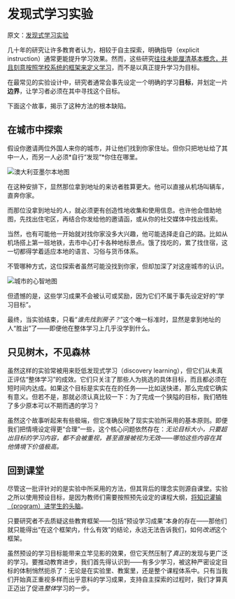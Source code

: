 # 发现式学习实验

原文：[发现式学习实验](https://georgios.blog/posts/discovery-learning-experiments)

几十年的研究让许多教育者认为，相较于自主探索，明确指导（explicit instruction）通常更能提升学习效果。然而，这些研究[往往未能厘清基本概念，并且刻意按照学校系统的框架来定义学习](https://georgios.blog/misleading-research-on-discovery-learning/)，而不是以真正提升学习为目标。

在最常见的实验设计中，研究者通常会事先设定一个明确的学习**目标**，并划定一片**边界**，让学习者必须在其中寻找这个目标。

下面这个故事，揭示了这种方法的根本缺陷。

## 在城市中探索

假设你邀请两位外国人来你的城市，并让他们找到你家住址。但你只把地址给了其中一人，而另一人必须*自行“发现”*你住在哪里。

![澳大利亚墨尔本地图](https://georgios.blog/images/melbourne_map-annotated.webp) 

在这种安排下，显然那位拿到地址的来访者胜算更大。他可以直接从机场叫辆车，直奔你家。

而那位没拿到地址的人，就必须更有创造性地收集和使用信息。也许他会借助地图，先找出住宅区，再结合你发给他的邀请函，或从你的社交媒体中找出线索。

当然，也有可能他一开始就对找你家没多大兴趣，他可能选择走自己的路。比如从机场搭上第一班地铁，去市中心打卡各种地标景点。饿了找吃的，累了找住宿，这一切都得学着适应本地的语言、习俗与货币体系。

不管哪种方式，这位探索者虽然可能没找到你家，但却加深了对这座城市的认识。

![城市的心智地图](https://georgios.blog/images/city_discovery-mental_map.webp)

但遗憾的是，这些学习成果不会被认可或奖励，因为它们不属于事先设定好的“学习目标”。

最终，当实验结束，只看“*谁先找到房子？*”这个唯一标准时，显然是拿到地址的人“胜出”了——即便他在整体学习上几乎没学到什么。

## 只见树木，不见森林

虽然这样的实验常被用来贬低发现式学习（discovery learning），但它们从未真正评估“整体学习”的成效。它们只关注了那些人为挑选的具体目标，而且都必须在短时间内达成。如果这个目标是实实在在的任务——比如送快递，那么完成它确实有意义。但若不是，那就必须认真比较一下：为了完成一个狭隘的目标，我们牺牲了多少原本可以不期而遇的学习？

虽然这个故事听起来有些极端，但它准确反映了现实实验所采用的基本原则。即便我们把情境设定得更“合理”一些，这个核心问题依然存在：*无论目标大小，只要超出目标的学习内容，都不会被重视，甚至直接被视为无效——哪怕这些内容在其他情境下价值极高。*

## 回到课堂

尽管这一批评针对的是实验中所采用的方法，但其背后的理念实则源自课堂。实验之所以使用预设目标，是因为教师们需要按照预先设定的课程大纲，[将知识灌输（program）进学生的头脑](https://georgios.blog/teachers-programmers/)。

只要研究者不去质疑这些教育框架——包括“预设学习成果”本身的存在——那他们就只能得出“在这个框架内，什么有效”的结论，永远无法告诉我们，如何*改进*这个框架。

虽然预设的学习目标能带来立竿见影的效果，但它天然压制了*真正*的发现与更广泛的学习。要推动教育进步，我们首先得认识到——有多少学习，被这种严密设定目标的体制悄然扼杀了：无论是在实验里、教案里，还是整个课程体系中。只有当我们开始真正重视多样而出乎意料的学习成果，支持自主探索的过程时，我们才算真正迈出了促进*整体*学习的一步。